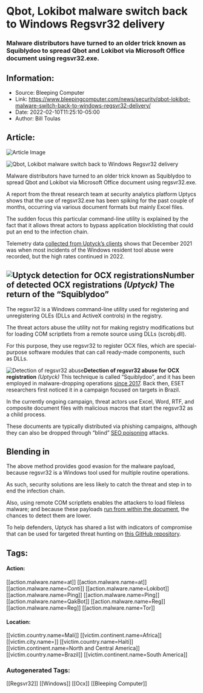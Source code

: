 # Qbot, Lokibot malware switch back to Windows Regsvr32 delivery
### Malware distributors have turned to an older trick known as Squiblydoo to spread Qbot and Lokibot via Microsoft Office document using regsvr32.exe.

## Information:
+ Source: Bleeping Computer
+ Link: https://www.bleepingcomputer.com/news/security/qbot-lokibot-malware-switch-back-to-windows-regsvr32-delivery/
+ Date: 2022-02-10T11:25:10-05:00
+ Author: Bill Toulas


## Article:
![Article Image](https://www.bleepstatic.com/content/hl-images/2021/10/05/Windows-keyboard.jpg)

![Qbot, Lokibot malware switch back to Windows Regsvr32 delivery](https://www.bleepstatic.com/content/hl-images/2021/10/05/Windows-keyboard.jpg?rand=1284391164)


Malware distributors have turned to an older trick known as Squiblydoo to spread Qbot and Lokibot via Microsoft Office document using regsvr32.exe.


A report from the threat research team at security analytics platform Uptycs shows that the use of regsvr32.exe has been spiking for the past couple of months, occurring via various document formats but mainly Excel files.


The sudden focus this particular command-line utility is explained by the fact that it allows threat actors to bypass application blocklisting that could put an end to the infection chain.


Telemetry data [collected from Uptyck’s clients](https://www.uptycs.com/blog/attackers-increasingly-adopting-regsvr32-utility-execution-via-office-documents) shows that December 2021 was when most incidents of the Windows resident tool abuse were recorded, but the high rates continued in 2022.



![Uptyck detection for OCX registrations](https://www.bleepstatic.com/images/news/u/1220909/Diagrams/uptick.jpg)**Number of detected OCX registrations** *(Uptyck)*
The return of the “Squiblydoo”
------------------------------


The regsvr32 is a Windows command-line utility used for registering and unregistering OLEs (DLLs and ActiveX controls) in the registry.


The threat actors abuse the utility not for making registry modifications but for loading COM scriptlets from a remote source using DLLs (scrobj.dll).


For this purpose, they use regsvr32 to register OCX files, which are special-purpose software modules that can call ready-made components, such as DLLs.



![Detection of regsvr32 abuse](https://www.bleepstatic.com/images/news/u/1220909/Diagrams/detection.png)**Detection of regsvr32 abuse for OCX registration** *(Uptyck)*
This technique is called “Squiblydoo”, and it has been employed in malware-dropping operations [since 2017](https://www.bleepingcomputer.com/news/security/malware-group-uses-facebook-cdn-to-bypass-security-solutions/). Back then, ESET researchers first noticed it in a campaign focused on targets in Brazil.


In the currently ongoing campaign, threat actors use Excel, Word, RTF, and composite document files with malicious macros that start the regsvr32 as a child process.


These documents are typically distributed via phishing campaigns, although they can also be dropped through “blind” [SEO poisoning](https://www.bleepingcomputer.com/news/security/microsoft-seo-poisoning-used-to-backdoor-targets-with-malware/) attacks.


Blending in
-----------


The above method provides good evasion for the malware payload, because regsvr32 is a Windows tool used for multiple routine operations.


As such, security solutions are less likely to catch the threat and step in to end the infection chain.


Also, using remote COM scriptlets enables the attackers to load fileless malware; and because these payloads [run from within the document](https://www.lastline.com/labsblog/when-scriptlets-attack-excels-alternative-to-dde-code-execution/), the chances to detect them are lower.


To help defenders, Uptyck has shared a list with indicators of compromise that can be used for targeted threat hunting on [this GitHub repository](https://github.com/uptycslabs/IOCs/tree/main/Attacker%20increasingly%20adopting%20Squiblydoo%20technique%20via%20office%20documents).





## Tags:

#### Action:
[[action.malware.name=at]] [[action.malware.name=at]] [[action.malware.name=Conti]] [[action.malware.name=Lokibot]] [[action.malware.name=Ping]] [[action.malware.name=Ping]] [[action.malware.name=QakBot]] [[action.malware.name=Reg]] [[action.malware.name=Reg]] [[action.malware.name=Tor]]

#### Location:
[[victim.country.name=Mali]] [[victim.continent.name=Africa]] [[victim.city.name=]] [[victim.country.name=Haiti]] [[victim.continent.name=North and Central America]] [[victim.country.name=Brazil]] [[victim.continent.name=South America]]

### Autogenerated Tags:
[[Regsvr32]] [[Windows]] [[Ocx]] [[Bleeping Computer]]

